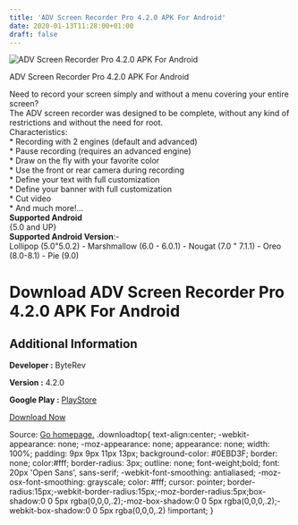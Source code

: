 ```yaml
---
title: 'ADV Screen Recorder Pro 4.2.0 APK For Android'
date: 2020-01-13T11:28:00+01:00
draft: false
---
```


![ADV Screen Recorder Pro 4.2.0 APK For Android](https://i1.wp.com/apkhome.net/wp-content/uploads/2020/01/ADV-Screen-Recorder-Pro-4.2.0.png "ADV Screen Recorder Pro 4.2.0 APK For Android")

  

ADV Screen Recorder Pro 4.2.0 APK For Android

Need to record your screen simply and without a menu covering your entire screen?  
The ADV screen recorder was designed to be complete, without any kind of restrictions and without the need for root.  
Characteristics:  
\* Recording with 2 engines (default and advanced)  
\* Pause recording (requires an advanced engine)  
\* Draw on the fly with your favorite color  
\* Use the front or rear camera during recording  
\* Define your text with full customization  
\* Define your banner with full customization  
\* Cut video  
\* And much more!...  
**Supported Android**  
{5.0 and UP}  
**Supported Android Version**:-  
Lollipop (5.0"5.0.2) - Marshmallow (6.0 - 6.0.1) - Nougat (7.0 " 7.1.1) - Oreo (8.0-8.1) - Pie (9.0)

Download ADV Screen Recorder Pro 4.2.0 APK For Android
======================================================

Additional Information
----------------------

**Developer :** ByteRev

**Version :** 4.2.0

**Google Play :** [PlayStore](https://play.google.com/store/apps/details?id=com.blogspot.byterevapps.lollipopscreenrecorder)

  

[Download Now](https://store4app.co/post/adv-screen-recorder-pro-4-2-0-apk-for-android_1578911011)

  
Source: [Go homepage.](https://store4app.co/post/adv-screen-recorder-pro-4-2-0-apk-for-android_1578911011) .downloadtop{ text-align:center; -webkit-appearance: none; -moz-appearance: none; appearance: none; width: 100%; padding: 9px 9px 11px 13px; background-color: #0EBD3F; border: none; color:#fff; border-radius: 3px; outline: none; font-weight;bold; font: 20px 'Open Sans', sans-serif; -webkit-font-smoothing: antialiased; -moz-osx-font-smoothing: grayscale; color: #fff; cursor: pointer; border-radius:15px;-webkit-border-radius:15px;-moz-border-radius:5px;box-shadow:0 0 5px rgba(0,0,0,.2);-moz-box-shadow:0 0 5px rgba(0,0,0,.2);-webkit-box-shadow:0 0 5px rgba(0,0,0,.2) !important; }